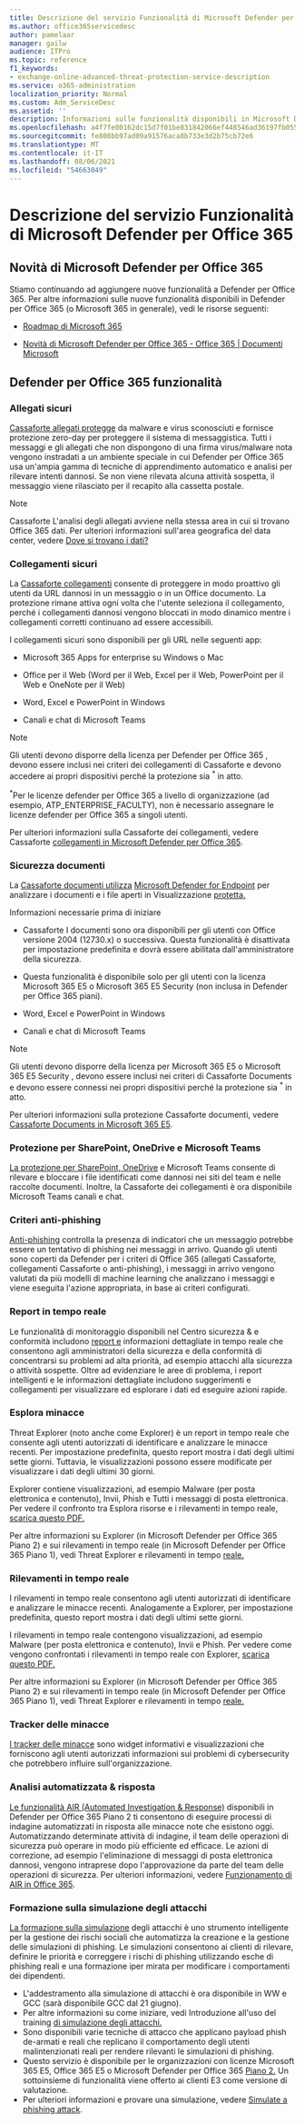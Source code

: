 ```yaml
---
title: Descrizione del servizio Funzionalità di Microsoft Defender per Office 365
ms.author: office365servicedesc
author: pamelaar
manager: gailw
audience: ITPro
ms.topic: reference
f1_keywords:
- exchange-online-advanced-threat-protection-service-description
ms.service: o365-administration
localization_priority: Normal
ms.custom: Adm_ServiceDesc
ms.assetid: ''
description: Informazioni sulle funzionalità disponibili in Microsoft Defender per Office 365.
ms.openlocfilehash: a4f7fe00162dc15d7f01be831842066ef448546ad36197fb0551d85dbfba73ef
ms.sourcegitcommit: fe808bb97ad09a91576aca8b733e3d2b75cb72e6
ms.translationtype: MT
ms.contentlocale: it-IT
ms.lasthandoff: 08/06/2021
ms.locfileid: "54663049"
---
```

# <a name="microsoft-defender-for-office-365-features-service-description"></a>Descrizione del servizio Funzionalità di Microsoft Defender per Office 365

## <a name="whats-new-in-microsoft-defender-for-office-365"></a>Novità di Microsoft Defender per Office 365

Stiamo continuando ad aggiungere nuove funzionalità a Defender per Office 365. Per altre informazioni sulle nuove funzionalità disponibili in Defender per Office 365 (o Microsoft 365 in generale), vedi le risorse seguenti:

- [Roadmap di Microsoft 365](https://www.microsoft.com/microsoft-365/roadmap)

- [Novità di Microsoft Defender per Office 365 - Office 365 | Documenti Microsoft](/microsoft-365/security/office-365-security/whats-new-in-defender-for-office-365)

## <a name="defender-for-office-365-capabilities"></a>Defender per Office 365 funzionalità

### <a name="safe-attachments"></a>Allegati sicuri

[Cassaforte allegati protegge](/microsoft-365/security/office-365-security/atp-safe-attachments) da malware e virus sconosciuti e fornisce protezione zero-day per proteggere il sistema di messaggistica. Tutti i messaggi e gli allegati che non dispongono di una firma virus/malware nota vengono instradati a un ambiente speciale in cui Defender per Office 365 usa un'ampia gamma di tecniche di apprendimento automatico e analisi per rilevare intenti dannosi. Se non viene rilevata alcuna attività sospetta, il messaggio viene rilasciato per il recapito alla cassetta postale.

> [!NOTE]
> Cassaforte L'analisi degli allegati avviene nella stessa area in cui si trovano Office 365 dati. Per ulteriori informazioni sull'area geografica del data center, vedere [Dove si trovano i dati?](/microsoft-365/enterprise/o365-data-locations)

### <a name="safe-links"></a>Collegamenti sicuri

La [Cassaforte collegamenti](/microsoft-365/security/office-365-security/atp-safe-links) consente di proteggere in modo proattivo gli utenti da URL dannosi in un messaggio o in un Office documento. La protezione rimane attiva ogni volta che l'utente seleziona il collegamento, perché i collegamenti dannosi vengono bloccati in modo dinamico mentre i collegamenti corretti continuano ad essere accessibili.

I collegamenti sicuri sono disponibili per gli URL nelle seguenti app:

- Microsoft 365 Apps for enterprise su Windows o Mac

- Office per il Web (Word per il Web, Excel per il Web, PowerPoint per il Web e OneNote per il Web)

- Word, Excel e PowerPoint in Windows

- Canali e chat di Microsoft Teams

> [!NOTE]
> Gli utenti devono disporre della licenza per Defender per Office 365 , devono essere inclusi nei criteri dei collegamenti di Cassaforte e devono accedere ai propri dispositivi perché la protezione sia <sup>\*</sup> in atto.
>
> <sup>\*</sup>Per le licenze defender per Office 365 a livello di organizzazione (ad esempio, ATP_ENTERPRISE_FACULTY), non è necessario assegnare le licenze defender per Office 365 a singoli utenti.
>
> Per ulteriori informazioni sulla Cassaforte dei collegamenti, vedere Cassaforte [collegamenti in Microsoft Defender per Office 365](/microsoft-365/security/office-365-security/atp-safe-links).

### <a name="safe-documents"></a>Sicurezza documenti

La [Cassaforte documenti utilizza](/microsoft-365/security/office-365-security/safe-docs) [Microsoft Defender for Endpoint](/windows/security/threat-protection/microsoft-defender-atp/microsoft-defender-advanced-threat-protection) per analizzare i documenti e i file aperti in Visualizzazione [protetta.](https://support.microsoft.com/office/what-is-protected-view-d6f09ac7-e6b9-4495-8e43-2bbcdbcb6653)

Informazioni necessarie prima di iniziare

- Cassaforte I documenti sono ora disponibili per gli utenti con Office versione 2004 (12730.x) o successiva. Questa funzionalità è disattivata per impostazione predefinita e dovrà essere abilitata dall'amministratore della sicurezza.

- Questa funzionalità è disponibile solo per gli utenti con la licenza Microsoft 365 E5 o Microsoft 365 E5 Security (non inclusa in Defender per Office 365 piani).

- Word, Excel e PowerPoint in Windows

- Canali e chat di Microsoft Teams

> [!NOTE]
> Gli utenti devono disporre della licenza per Microsoft 365 E5 o Microsoft 365 E5 Security , devono essere inclusi nei criteri di Cassaforte Documents e devono essere connessi nei propri dispositivi perché la protezione sia <sup>\*</sup> in atto.
>
> Per ulteriori informazioni sulla protezione Cassaforte documenti, vedere [Cassaforte Documents in Microsoft 365 E5](/microsoft-365/security/office-365-security/safe-docs).

### <a name="protection-for-sharepoint-onedrive-and-microsoft-teams"></a>Protezione per SharePoint, OneDrive e Microsoft Teams

[La protezione per SharePoint, OneDrive](/microsoft-365/security/office-365-security/atp-for-spo-odb-and-teams) e Microsoft Teams consente di rilevare e bloccare i file identificati come dannosi nei siti del team e nelle raccolte documenti. Inoltre, la Cassaforte dei collegamenti è ora disponibile Microsoft Teams canali e chat.

### <a name="anti-phishing-policies"></a>Criteri anti-phishing

[Anti-phishing](/microsoft-365/security/office-365-security/atp-anti-phishing) controlla la presenza di indicatori che un messaggio potrebbe essere un tentativo di phishing nei messaggi in arrivo. Quando gli utenti sono coperti da Defender per i criteri di Office 365 (allegati Cassaforte, collegamenti Cassaforte o anti-phishing), i messaggi in arrivo vengono valutati da più modelli di machine learning che analizzano i messaggi e viene eseguita l'azione appropriata, in base ai criteri configurati.

### <a name="real-time-reports"></a>Report in tempo reale

Le funzionalità di monitoraggio disponibili nel Centro [](/microsoft-365/security/office-365-security/view-reports-for-atp) sicurezza & e conformità includono [report e](https://protection.office.com) informazioni dettagliate in tempo reale che consentono agli amministratori della sicurezza e della conformità di concentrarsi su problemi ad alta priorità, ad esempio attacchi alla sicurezza o attività sospette. Oltre ad evidenziare le aree di problema, i report intelligenti e le informazioni dettagliate includono suggerimenti e collegamenti per visualizzare ed esplorare i dati ed eseguire azioni rapide.

### <a name="threat-explorer"></a>Esplora minacce

Threat Explorer (noto anche come Explorer) è un report in tempo reale che consente agli utenti autorizzati di identificare e analizzare le minacce recenti. Per impostazione predefinita, questo report mostra i dati degli ultimi sette giorni. Tuttavia, le visualizzazioni possono essere modificate per visualizzare i dati degli ultimi 30 giorni.

Explorer contiene visualizzazioni, ad esempio Malware (per posta elettronica e contenuto), Invii, Phish e Tutti i messaggi di posta elettronica. Per vedere il confronto tra Esplora risorse e i rilevamenti in tempo reale, [scarica questo PDF.](https://github.com/MicrosoftDocs/microsoft-365-docs/raw/public/microsoft-365/downloads/office-365-atp-plan-comparison-march-2020.pdf)

Per altre informazioni su Explorer (in Microsoft Defender per Office 365 Piano 2) e sui rilevamenti in tempo reale (in Microsoft Defender per Office 365 Piano 1), vedi Threat Explorer e rilevamenti in tempo [reale.](/microsoft-365/security/office-365-security/threat-explorer)

### <a name="real-time-detections"></a>Rilevamenti in tempo reale

I rilevamenti in tempo reale consentono agli utenti autorizzati di identificare e analizzare le minacce recenti. Analogamente a Explorer, per impostazione predefinita, questo report mostra i dati degli ultimi sette giorni.

I rilevamenti in tempo reale contengono visualizzazioni, ad esempio Malware (per posta elettronica e contenuto), Invii e Phish. Per vedere come vengono confrontati i rilevamenti in tempo reale con Explorer, [scarica questo PDF.](https://github.com/MicrosoftDocs/microsoft-365-docs/raw/public/microsoft-365/downloads/office-365-atp-plan-comparison-march-2020.pdf)

Per altre informazioni su Explorer (in Microsoft Defender per Office 365 Piano 2) e sui rilevamenti in tempo reale (in Microsoft Defender per Office 365 Piano 1), vedi Threat Explorer e rilevamenti in tempo [reale.](/microsoft-365/security/office-365-security/threat-explorer)

### <a name="threat-trackers"></a>Tracker delle minacce

[I tracker delle minacce](/microsoft-365/security/office-365-security/threat-trackers) sono widget informativi e visualizzazioni che forniscono agli utenti autorizzati informazioni sui problemi di cybersecurity che potrebbero influire sull'organizzazione.

### <a name="automated-investigation--response"></a>Analisi automatizzata & risposta

[Le funzionalità AIR (Automated Investigation & Response)](/microsoft-365/security/office-365-security/office-365-air) disponibili in Defender per Office 365 Piano 2 ti consentono di eseguire processi di indagine automatizzati in risposta alle minacce note che esistono oggi. Automatizzando determinate attività di indagine, il team delle operazioni di sicurezza può operare in modo più efficiente ed efficace. Le azioni di correzione, ad esempio l'eliminazione di messaggi di posta elettronica dannosi, vengono intraprese dopo l'approvazione da parte del team delle operazioni di sicurezza. Per ulteriori informazioni, vedere [Funzionamento di AIR in Office 365](/microsoft-365/security/office-365-security/automated-investigation-response-office).

### <a name="attack-simulation-training"></a>Formazione sulla simulazione degli attacchi

[La formazione sulla simulazione](/microsoft-365/security/office-365-security/attack-simulation-training-get-started) degli attacchi è uno strumento intelligente per la gestione dei rischi sociali che automatizza la creazione e la gestione delle simulazioni di phishing. Le simulazioni consentono ai clienti di rilevare, definire le priorità e correggere i rischi di phishing utilizzando esche di phishing reali e una formazione iper mirata per modificare i comportamenti dei dipendenti.

- L'addestramento alla simulazione di attacchi è ora disponibile in WW e GCC (sarà disponibile GCC dal 21 giugno).
- Per altre informazioni su come iniziare, vedi Introduzione all'uso del training [di simulazione degli attacchi.](/microsoft-365/security/office-365-security/attack-simulation-training-get-started)
- Sono disponibili varie tecniche di attacco che applicano payload phish de-armati e reali che replicano il comportamento degli utenti malintenzionati reali per rendere rilevanti le simulazioni di phishing.
- Questo servizio è disponibile per le organizzazioni con licenze Microsoft 365 E5, Office 365 E5 o Microsoft Defender per Office 365 [Piano 2.](/microsoft-365/security/office-365-security/defender-for-office-365#microsoft-defender-for-office-365-plan-1-and-plan-2) Un sottoinsieme di funzionalità viene offerto ai clienti E3 come versione di valutazione.
- Per ulteriori informazioni e provare una simulazione, vedere [Simulate a phishing attack](/microsoft-365/security/office-365-security/attack-simulation-training).